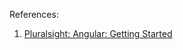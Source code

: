 References:
1. [Pluralsight: Angular: Getting Started](https://app.pluralsight.com/library/courses/angular-2-getting-started-update/table-of-contents)